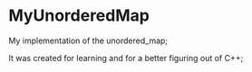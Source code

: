 # MyUnorderedMap

My implementation of the unordered_map;

It was created for learning and for a better figuring out of C++;
